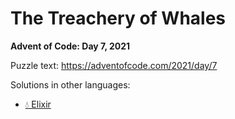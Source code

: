 # The Treachery of Whales

**Advent of Code: Day 7, 2021**

Puzzle text: https://adventofcode.com/2021/day/7

Solutions in other languages:

- [💧 Elixir](../../../elixir/lib/2021/07_the_treachery_of_whales)
